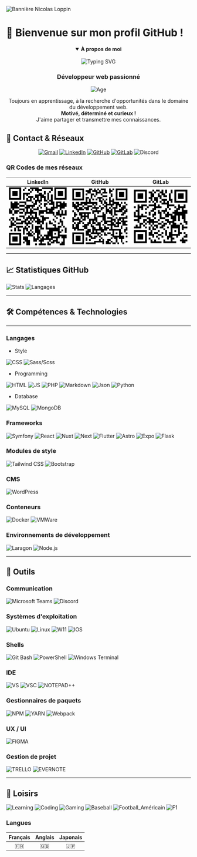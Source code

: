 ![Bannière Nicolas Loppin](https://capsule-render.vercel.app/api?type=waving&color=F70000&height=120&section=header&text=Nicolas%20LOPPIN&fontSize=40&fontAlign=50&fontColor=ffffff)

# 👋 Bienvenue sur mon profil GitHub !

<div align="center">
<details open>
<summary><b>À propos de moi</b></summary>

<br>
<img src="http://readme-typing-svg.herokuapp.com?font=Josefin+Sans&pause=750&color=F70000&center=true&vCenter=true&width=435&lines=%E2%AD%90+Dev+Junior+%E2%AD%90;%E2%AD%90%E2%AD%90+Developpeur+Front-End+%E2%AD%90%E2%AD%90;%E2%AD%90%E2%AD%90%E2%AD%90+Developpeur+Back-End+%E2%AD%90%E2%AD%90%E2%AD%90;%F0%9F%94%A5%F0%9F%94%A5+Developpeur+Full-stack+%F0%9F%94%A5%F0%9F%94%A5" alt="Typing SVG" />

<h3>Développeur web passionné</h3>
<img src="https://img.shields.io/badge/Âge-25_ans-red?style=for-the-badge" alt="Age" />

<p>Toujours en apprentissage, à la recherche d'opportunités dans le domaine du développement web.<br>
<b>Motivé, déterminé et curieux !</b><br>
J'aime partager et transmettre mes connaissances.</p>
</details>
</div>

<!-- ![Typing SVG](http://readme-typing-svg.herokuapp.com?font=Josefin+Sans&pause=750&color=F70000&center=true&vCenter=true&width=435&lines=%E2%AD%90+Dev+Junior+%E2%AD%90;%E2%AD%90%E2%AD%90+Developpeur+Front-End+%E2%AD%90%E2%AD%90;%E2%AD%90%E2%AD%90%E2%AD%90+Developpeur+Back-End+%E2%AD%90%E2%AD%90%E2%AD%90;%F0%9F%94%A5%F0%9F%94%A5+Developpeur+Full-stack+%F0%9F%94%A5%F0%9F%94%A5) -->

## 📱 Contact & Réseaux

<div align="center">
	<a href="mailto:loppin.n66@gmail.com"><img src="https://img.shields.io/badge/Gmail-EA4335?style=for-the-badge&logo=gmail&logoColor=white" alt="Gmail"/></a>
	<a href="https://www.linkedin.com/in/nicolasloppin/"><img src="https://img.shields.io/badge/LinkedIn-0a66c2?style=for-the-badge&logo=linkedin&logoColor=white" alt="LinkedIn"/></a>
	<a href="https://github.com/NicolasLoppin66"><img src="https://img.shields.io/badge/Github-181717?style=for-the-badge&logo=github&logoColor=white" alt="GitHub"/></a>
	<a href="https://gitlab.com/NicolasL66"><img src="https://img.shields.io/badge/GitLab-FC6D26?style=for-the-badge&logo=gitlab&logoColor=white" alt="GitLab"/></a>
	<img src="https://img.shields.io/badge/Discord-5865f2?style=for-the-badge&logo=discord&logoColor=white" alt="Discord" title="TrinoxGFX"/>
</div>

### QR Codes de mes réseaux

|                     LinkedIn                     |                    GitHub                    |                    GitLab                    |
| :----------------------------------------------: | :------------------------------------------: | :------------------------------------------: |
| ![QR LinkedIn](./img/qrcode/qrcode-linkedin.png) | ![QR GitHub](./img/qrcode/qrcode-github.png) | ![QR GitLab](./img/qrcode/qrcode-gitlab.png) |

---

## 📈 Statistiques GitHub

![Stats](https://github-readme-stats-sigma-five.vercel.app/api?username=NicolasLoppin66&show_icons=true&theme=react&count_private=true)
![Langages](https://github-readme-stats-sigma-five.vercel.app/api/top-langs/?username=NicolasLoppin66&layout=compact&theme=react&hide_langs_below=8&count_private=true)

---

<!-- ---

|                                                                          🗃️ **Travaux Personnel & Professionnel**                                                                          |                                                                                                                                           |
| :----------------------------------------------------------------------------------------------------------------------------------------------------------------------------------------: | :---------------------------------------------------------------------------------------------------------------------------------------: |
|              [![Readme Card](https://github-readme-stats-sigma-five.vercel.app/api/pin/?username=NicolasLoppin66&repo=monSymfo)](https://github.com/NicolasLoppin66/monSymfo)              | Utilisation de Symfony, crée de façons manuelle avec la création de conteneur des différentes ressource necesaire avec un fichier docker. |
| [![Readme Card](https://github-readme-stats-sigma-five.vercel.app/api/pin/?username=NicolasLoppin66&repo=Site-toysorus-PHP-OOP)](https://github.com/NicolasLoppin66/Site-toysorus-PHP-OOP) |                                   Création d'un site dynammique en PHP-OOP pour une boutique de jouer.                                    |

--- -->

## 🛠️ Compétences & Technologies

---

### Langages

- Style

![CSS](https://img.shields.io/badge/CSS_3-informational?style=for-the-badge&logo=css3&logoColor=white&color=1572B6)
![Sass/Scss](https://img.shields.io/badge/SASS/SCSS-informational?style=for-the-badge&logo=sass&logoColor=white&color=bc2b80)

- Programming

![HTML](https://img.shields.io/badge/HTML_5-informational?style=for-the-badge&logo=html5&logoColor=white&color=E34F26)
![JS](https://img.shields.io/badge/Javascript-informational?style=for-the-badge&logo=javascript&logoColor=white&color=F7DF1E)
![PHP](https://img.shields.io/badge/PHP-informational?style=for-the-badge&logo=php&logoColor=white&color=2151A1)
![Markdown](https://img.shields.io/badge/Markdown-informational?style=for-the-badge&logo=markdown&logoColor=white&color=000000)
![Json](https://img.shields.io/badge/Json-informational?style=for-the-badge&logo=json&logoColor=white&color=000000)
![Python](https://img.shields.io/badge/Python-informational?style=for-the-badge&logo=python&logoColor=white&color=3776ab)

- Database

![MySQL](https://img.shields.io/badge/MySQL-informational?style=for-the-badge&logo=mysql&logoColor=white&color=4479A1)
![MongoDB](https://img.shields.io/badge/MongoDB-informational?style=for-the-badge&logo=mongodb&logoColor=white&color=47A248)

### Frameworks

![Symfony](https://img.shields.io/badge/Symfony-informational?style=for-the-badge&logo=symfony&logoColor=white&color=000000)
![React](https://img.shields.io/badge/React-informational?style=for-the-badge&logo=react&logoColor=white&color=61DAFB)
![Nuxt](https://img.shields.io/badge/Nuxt-informational?style=for-the-badge&logo=nuxt.js&logoColor=white&color=00DC82)
![Next](https://img.shields.io/badge/Next-informational?style=for-the-badge&logo=next.js&logoColor=white&color=000000)
![Flutter](https://img.shields.io/badge/Flutter-informational?style=for-the-badge&logo=flutter&logoColor=white&color=02569b)
![Astro](https://img.shields.io/badge/Astro-informational?style=for-the-badge&logo=astro&logoColor=white&color=FF5D01)
![Expo](https://img.shields.io/badge/Expo-informational?style=for-the-badge&logo=expo&logoColor=white&color=000020)
![Flask](https://img.shields.io/badge/Flask-informational?style=for-the-badge&logo=flask&logoColor=white&color=000000)

### Modules de style

![Tailwind CSS](https://img.shields.io/badge/Tailwind_CSS-informational?style=for-the-badge&logo=tailwindcss&logoColor=white&color=06B6D4)
![Bootstrap](https://img.shields.io/badge/Bootstrap-informational?style=for-the-badge&logo=bootstrap&logoColor=white&color=7952B3)

### CMS

![WordPress](https://img.shields.io/badge/WordPress-informational?style=for-the-badge&logo=wordpress&logoColor=white&color=21759B)

### Conteneurs

![Docker](https://img.shields.io/badge/Docker-informational?style=for-the-badge&logo=docker&logoColor=white&color=2496ED)
![VMWare](https://img.shields.io/badge/VMWare-informational?style=for-the-badge&logo=vmware&logoColor=white&color=607078)

### Environnements de développement

![Laragon](https://img.shields.io/badge/Laragon-informational?style=for-the-badge&logo=laragon&logoColor=white&color=0E83CD)
![Node.js](https://img.shields.io/badge/Node.js-informational?style=for-the-badge&logo=node.js&logoColor=white&color=339933)

---

## 🧰 Outils

### Communication

![Microsoft Teams](https://img.shields.io/badge/Microsoft_Teams-informational?style=for-the-badge&logo=microsoftteams&logoColor=white&color=6264A7)
![Discord](https://img.shields.io/badge/Discord-informational?style=for-the-badge&logo=discord&logoColor=white&color=5865f2)

### Systèmes d'exploitation

![Ubuntu](https://img.shields.io/badge/Ubuntu-informational?style=for-the-badge&logo=ubuntu&logoColor=white&color=E95420)
![Linux](https://img.shields.io/badge/Linux-informational?style=for-the-badge&logo=linux&logoColor=white&color=FCC624)
![W11](https://img.shields.io/badge/Window_11-informational?style=for-the-badge&logo=windows11&logoColor=white&color=0078D6)
![IOS](https://img.shields.io/badge/Android-informational?style=for-the-badge&logo=android&logoColor=white&color=3ddc84)

### Shells

![Git Bash](https://img.shields.io/badge/Git_Bash-informational?style=for-the-badge&logo=git&logoColor=white&color=f05032)
![PowerShell](https://img.shields.io/badge/PowerShell-informational?style=for-the-badge&logo=powershell&logoColor=white&color=5391fe)
![Windows Terminal](https://img.shields.io/badge/Windows_Terminal-informational?style=for-the-badge&logo=windowsterminal&logoColor=white&color=313131)

### IDE

![VS](https://img.shields.io/badge/Visual_Studio-informational?style=for-the-badge&logo=visualstudio&logoColor=white&color=5C2D91)
![VSC](https://img.shields.io/badge/Visual_Studio_Code-informational?style=for-the-badge&logo=visualstudiocode&logoColor=white&color=007acc)
![NOTEPAD++](https://img.shields.io/badge/Notepad++-informational?style=for-the-badge&logo=notepadplusplus&logoColor=black&color=90E59A)

### Gestionnaires de paquets

![NPM](https://img.shields.io/badge/Npm-informational?style=for-the-badge&logo=npm&logoColor=white&color=cb3837)
![YARN](https://img.shields.io/badge/Yarn-informational?style=for-the-badge&logo=yarn&logoColor=white&color=2C8EBB)
![Webpack](https://img.shields.io/badge/Weback-informational?style=for-the-badge&logo=webpack&logoColor=white&color=8DD6F9)

### UX / UI

![FIGMA](https://img.shields.io/badge/Figma-informational?style=for-the-badge&logo=figma&logoColor=white&color=F24E1E)

### Gestion de projet

![TRELLO](https://img.shields.io/badge/Trello-informational?style=for-the-badge&logo=trello&logoColor=white&color=0052CC)
![EVERNOTE](https://img.shields.io/badge/Evernote-informational?style=for-the-badge&logo=evernote&logoColor=white&color=#00A82D)

---

## 🎯 Loisirs

![Learning](https://img.shields.io/badge/Passion-Apprentissage-informational?style=for-the-badge&logo=learning&logoColor=000000&color=ff0000)
![Coding](https://img.shields.io/badge/Passion-Programmation-informational?style=for-the-badge&logo=coding&logoColor=000000&color=ff7f00)
![Gaming](https://img.shields.io/badge/Passion-Gaming-informational?style=for-the-badge&logo=gaming&logoColor=000000&color=00ff00)
![Baseball](https://img.shields.io/badge/SPORT-Baseball_MLB-informational?style=for-the-badge&logo=mlb&logoColor=white&color=#041E42)
![Football_Américain](https://img.shields.io/badge/SPORT-Football_Américain_NFL-informational?style=for-the-badge&logo=nfl&logoColor=000000&color=FFFF00)
![F1](https://img.shields.io/badge/SPORT-Formule_1-informational?style=for-the-badge&logo=f1&logoColor=white&color=E10600)

### Langues

| Français | Anglais | Japonais |
| :------: | :-----: | :------: |
|    🇫🇷    |   🇬🇧    |    🇯🇵    |

</details>
